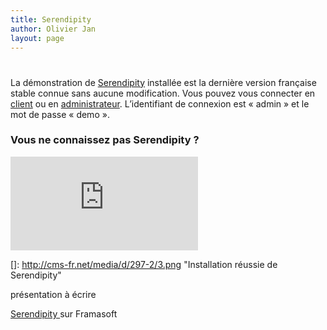 ```yaml
---
title: Serendipity
author: Olivier Jan
layout: page
---
```

# 

La démonstration de [Serendipity][1] installée est la dernière version française stable connue sans aucune modification. Vous pouvez vous connecter en [client][2] ou en [administrateur][3]. L’identifiant de connexion est « admin » et le mot de passe « demo ».

### Vous ne connaissez pas Serendipity ?

 [1]: http://www.s9y.org/
 [2]: http://demo.cms-fr.net/serendipity
 [3]: http://demo.cms-fr.net/serendipity/serendipity_admin.php

[![Serendipity][5]][5]

 []: http://cms-fr.net/media/d/297-2/3.png "Installation réussie de Serendipity"

présentation à écrire

[Serendipity ][5]sur Framasoft

 [5]: http://www.framasoft.net/article3759.html